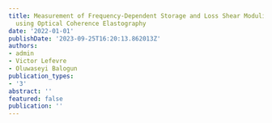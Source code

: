 ```yaml
---
title: Measurement of Frequency-Dependent Storage and Loss Shear Moduli at kHz Frequencies
  using Optical Coherence Elastography
date: '2022-01-01'
publishDate: '2023-09-25T16:20:13.862013Z'
authors:
- admin
- Victor Lefevre
- Oluwaseyi Balogun
publication_types:
- '3'
abstract: ''
featured: false
publication: ''
---
```


